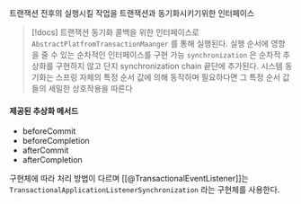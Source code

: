 트랜잭션 전후의 실행시킬 작업을 트랜잭션과 동기화시키기위한 인터페이스

> [!docs]
> 트랜잭션 동기화 콜백을 위한 인터페이스로 `AbstractPlatfromTransactionMaanger` 를 통해 실행된다.
> 실행 순서에 영향을 줄 수 있는 순차적인 인터페이스를 구현 가능
> `synchronization` 은 순차적 추상화를 구현하지 않고 단지 synchronization chain 끝단에 추가된다.
> 시스템 동기화는 스프링 자체의 특정 순서 값에 의해 동작하며 필요하다면 그 특정 순서 값들의 세밀한 상호작용을 따른다


#### 제공된 추상화 메서드

- beforeCommit
- beforeCompletion
- afterCommit
- afterCompletion


구현체에 따라 처리 방법이 다르며 [[@TransactionalEventListener]]는 `TransactionalApplicationListenerSynchronization` 라는 구현체를 사용한다.